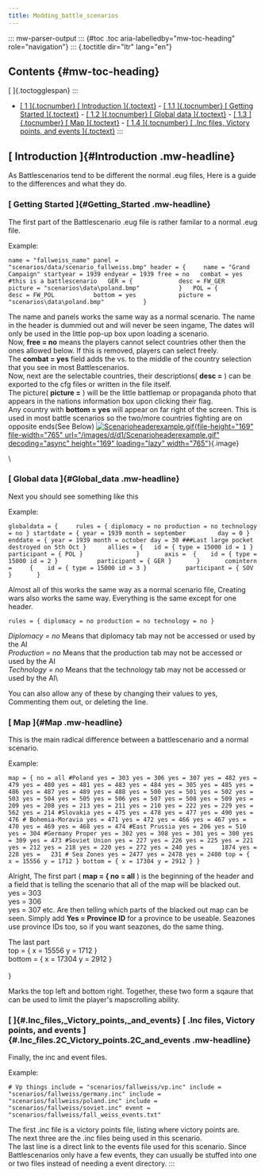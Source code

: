 ```yaml
---
title: Modding_battle_scenarios
---
```


::: mw-parser-output
::: {#toc .toc aria-labelledby="mw-toc-heading" role="navigation"}
::: {.toctitle dir="ltr" lang="en"}

## Contents {#mw-toc-heading}

[ ]{.toctogglespan}
:::

- [[ 1 ]{.tocnumber} [ Introduction ]{.toctext}](#Introduction) - [[ 1.1 ]{.tocnumber} [ Getting Started
  ]{.toctext}](#Getting_Started) - [[ 1.2 ]{.tocnumber} [ Global data ]{.toctext}](#Global_data) - [[ 1.3 ]{.tocnumber} [ Map ]{.toctext}](#Map) - [[ 1.4 ]{.tocnumber} [ .Inc files, Victory points, and events
  ]{.toctext}](#.Inc_files.2C_Victory_points.2C_and_events)
  :::

## [ Introduction ]{#Introduction .mw-headline}

As Battlescenarios tend to be different the normal .eug files, Here is a
guide to the differences and what they do.

### [ Getting Started ]{#Getting_Started .mw-headline}

The first part of the Battlescenario .eug file is rather familar to a
normal .eug file.

Example:

    name = "fallweiss_name" panel = "scenarios/data/scenario_fallweiss.bmp" header = {     name = "Grand Campaign" startyear = 1939 endyear = 1939 free = no   combat = yes    #this is a battlescenario   GER = {             desc = FW_GER           picture = "scenarios\data\poland.bmp"           }   POL = {             desc = FW_POL           bottom = yes            picture = "scenarios\data\poland.bmp"           }

The name and panels works the same way as a normal scenario. The name in
the header is dummied out and will never be seen ingame, The dates will
only be used in the little pop-up box upon loading a scenario.\
Now, **free = no** means the players cannot select countries other then
the ones allowed below. If this is removed, players can select freely.\
The **combat = yes** field adds the vs. to the middle of the country
selection that you see in most Battlescenarios.\
Now, next are the selectable countries, their descriptions( **desc =** )
can be exported to the cfg files or written in the file itself.\
The picture( **picture =** ) will be the little battlemap or propaganda
photo that appears in the nations information box upon clicking their
flag.\
Any country with **bottom = yes** will appear on far right of the
screen. This is used in most battle scenarios so the two/more countries
fighting are on opposite ends(See Below)
[![Scenarioheaderexample.gif](/images/d/d1/Scenarioheaderexample.gif){file-height="169"
file-width="765" url="/images/d/d1/Scenarioheaderexample.gif"
decoding="async" height="169" loading="lazy"
width="765"}](/wiki/File:Scenarioheaderexample.gif){.image}

\

### [ Global data ]{#Global_data .mw-headline}

Next you should see something like this

Example:

    globaldata = {     rules = { diplomacy = no production = no technology = no } startdate = { year = 1939 month = september         day = 0 } enddate = { year = 1939 month = october day = 30 ###Last large pocket destroyed on 5th Oct }      allies = {   id = { type = 15000 id = 1 }           participant = { POL }               }       axis =  {    id = { type = 15000 id = 2 }           participant = { GER }       }       comintern =     {    id = { type = 15000 id = 3 }           participant = { SOV }       }

Almost all of this works the same way as a normal scenario file,
Creating wars also works the same way. Everything is the same except for
one header.

    rules = { diplomacy = no production = no technology = no }

_Diplomacy = no_ Means that diplomacy tab may not be accessed or used by
the AI\
_Production = no_ Means that the production tab may not be accessed or
used by the AI\
_Technology = no_ Means that the technology tab may not be accessed or
used by the AI\

You can also allow any of these by changing their values to yes,
Commenting them out, or deleting the line.

### [ Map ]{#Map .mw-headline}

This is the main radical difference between a battlescenario and a
normal scenario.

Example:

    map = { no = all #Poland yes = 303 yes = 306 yes = 307 yes = 482 yes = 479 yes = 480 yes = 481 yes = 483 yes = 484 yes = 305 yes = 485 yes = 486 yes = 487 yes = 489 yes = 488 yes = 500 yes = 501 yes = 502 yes = 503 yes = 504 yes = 505 yes = 506 yes = 507 yes = 508 yes = 509 yes = 209 yes = 208 yes = 213 yes = 211 yes = 210 yes = 222 yes = 229 yes = 562 yes = 214 #Slovakia yes = 475 yes = 478 yes = 477 yes = 490 yes = 476 # Bohemia-Moravia yes = 471 yes = 472 yes = 466 yes = 467 yes = 470 yes = 469 yes = 468 yes = 474 #East Prussia yes = 206 yes = 510 yes = 304 #Germany Proper yes = 302 yes = 308 yes = 301 yes = 300 yes = 309 yes = 473 #Soviet Union yes = 227 yes = 226 yes = 225 yes = 221 yes = 212 yes = 218 yes = 220 yes = 272 yes = 240 yes =     1874 yes =  228 yes =   231 # Sea Zones yes = 2477 yes = 2478 yes = 2480 top = {    x = 15556 y = 1712 } bottom = { x = 17304 y = 2912 } }

Alright, The first part ( **map = { no = all** ) is the beginning of the
header and a field that is telling the scenario that all of the map will
be blacked out.\
yes = 303\
yes = 306\
yes = 307 etc. Are then telling which parts of the blacked out map can
be seen. Simply add **Yes = Province ID** for a province to be useable.
Seazones use province IDs too, so if you want seazones, do the same
thing.

The last part\
top = { x = 15556 y = 1712 }\
bottom = { x = 17304 y = 2912 }\
\
}

Marks the top left and bottom right. Together, these two form a sqaure
that can be used to limit the player\'s mapscrolling ability.

### [ ]{#.Inc_files,\_Victory_points,\_and_events} [ .Inc files, Victory points, and events ]{#.Inc_files.2C_Victory_points.2C_and_events .mw-headline}

Finally, the inc and event files.

Example:

    # Vp things include = "scenarios/fallweiss/vp.inc" include = "scenarios/fallweiss/germany.inc" include = "scenarios/fallweiss/poland.inc" include = "scenarios/fallweiss/soviet.inc" event = "scenarios/fallweiss/fall_weiss_events.txt"

The first .inc file is a victory points file, listing where victory
points are.\
The next three are the .inc files being used in this scenario.\
The last line is a direct link to the events file used for this
scenario. Since Battlescenarios only have a few events, they can usually
be stuffed into one or two files instead of needing a event directory.
:::
